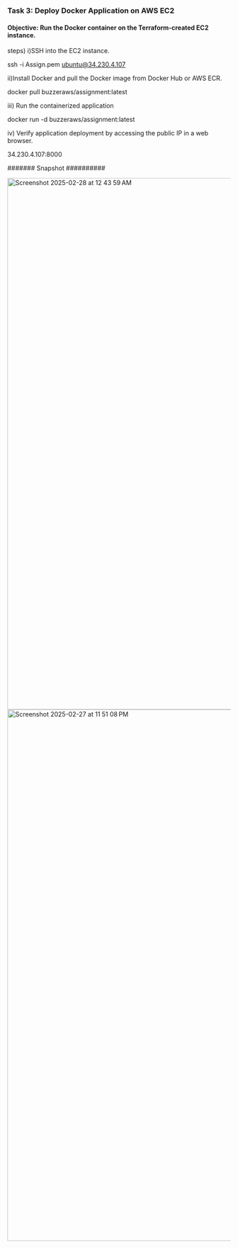 ### Task 3: Deploy Docker Application on AWS EC2
#### Objective: Run the Docker container on the Terraform-created EC2 instance. 
steps)
i)SSH into the EC2 instance.

ssh -i Assign.pem ubuntu@34.230.4.107

ii)Install Docker and pull the Docker image from Docker Hub or AWS ECR.

docker pull buzzeraws/assignment:latest

iii) Run the containerized application

docker run -d buzzeraws/assignment:latest

iv) Verify application deployment by accessing the public IP in a web browser.

34.230.4.107:8000

####### Snapshot ##########

<img width="1200" alt="Screenshot 2025-02-28 at 12 43 59 AM" src="https://github.com/user-attachments/assets/4ab66178-2e0a-4ae6-abf5-eecfc5911655" />


<img width="1200" alt="Screenshot 2025-02-27 at 11 51 08 PM" src="https://github.com/user-attachments/assets/1833ae05-e844-4f28-b4ab-e60b9be388ee" />


